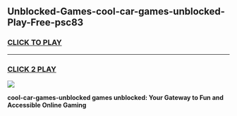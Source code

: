 
## Unblocked-Games-cool-car-games-unblocked-Play-Free-psc83
<h3>
<a href="https://premium76.site?title=cool-car-games-unblocked&ref=23A">CLICK TO PLAY</a></h3>
<hr>

<h3>
<a href="https://premium76.site?title=cool-car-games-unblocked&ref=23A">CLICK 2 PLAY</a>
  
</h3>

<a href="https://premium76.site?title=cool-car-games-unblocked&ref=23A"><img src="https://clearcache.store/games.png"></a>


**cool-car-games-unblocked games unblocked: Your Gateway to Fun and Accessible Online Gaming**

